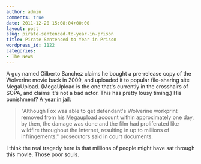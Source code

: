 ```yaml
---
author: admin
comments: true
date: 2011-12-20 15:08:04+00:00
layout: post
slug: pirate-sentenced-to-year-in-prison
title: Pirate Sentenced to Year in Prison
wordpress_id: 1122
categories:
- The News
---
```


A guy named Gilberto Sanchez claims he bought a pre-release copy of the Wolverine movie back in 2009, and uploaded it to popular file-sharing site MegaUpload. (MegaUpload is the one that's currently in the crosshairs of SOPA, and claims it's not a bad actor. This has pretty lousy timing.) His punishment? [A year in jail](http://www.hollywoodreporter.com/thr-esq/x-men-wolverine-pirate-sentenced-hugh-jackman-275453):

> "Although Fox was able to get defendant's Wolverine workprint removed from his Megaupload account within approximately one day, by then, the damage was done and the film had proliferated like wildfire throughout the Internet, resulting in up to millions of infringements," prosecutors said in court documents.

I think the real tragedy here is that millions of people might have sat through this movie. Those poor souls.
